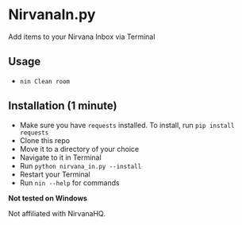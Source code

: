 # NirvanaIn.py
Add items to your Nirvana Inbox via Terminal 

## Usage
- ```nin Clean room```
## Installation (1 minute) 
- Make sure you have ```requests``` installed. To install, run ```pip install requests```
- Clone this repo
- Move it to a directory of your choice
- Navigate to it in Terminal
- Run ```python nirvana_in.py --install```
- Restart your Terminal
- Run ```nin --help``` for commands

**Not tested on Windows**

Not affiliated with NirvanaHQ. 
